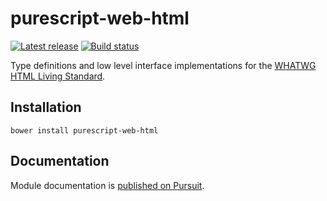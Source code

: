 # purescript-web-html

[![Latest release](http://img.shields.io/github/release/purescript-web/purescript-web-html.svg)](https://github.com/purescript-web/purescript-web-html/releases)
[![Build status](https://travis-ci.org/purescript-web/purescript-web-html.svg?branch=master)](https://travis-ci.org/purescript-web/purescript-web-html)

Type definitions and low level interface implementations for the [WHATWG HTML Living Standard](https://html.spec.whatwg.org/).

## Installation

```
bower install purescript-web-html
```

## Documentation

Module documentation is [published on Pursuit](http://pursuit.purescript.org/packages/purescript-web-html).
